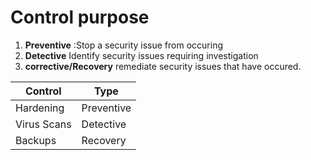 # Control purpose
1. **Preventive** :Stop a security issue from occuring
2. **Detective** Identify security issues requiring investigation
3. **corrective/Recovery** remediate security issues that have occured.

| Control        | Type        |
|----------------|-------------|
| Hardening      | Preventive  |
| Virus Scans    | Detective   |
| Backups        | Recovery    |
